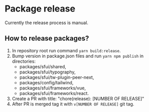 # Package release

Currently the release process is manual.

## How to release packages?

1. In repository root run command `yarn build:release`.
2. Bump version in package.json files and run `yarn npm publish` in directories:
    - packages/sfui/shared,
    - packages/sfui/typography,
    - packages/sfui/tw-plugin-peer-next,
    - packages/config/tailwind,
    - packages/sfui/frameworks/vue,
    - packages/sfui/frameworks/react.
3. Create a PR with title: "chore(release): [NUMBER OF RELEASE]"
4. After PR is merged tag it with `v[NUMBER OF RELEASE]` git tag.
